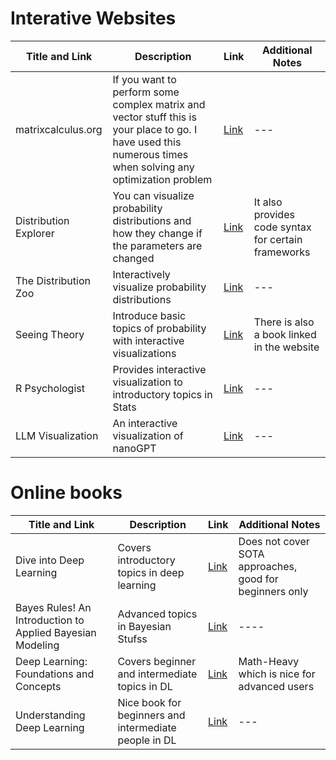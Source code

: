 # Interative Websites
| Title and Link            | Description          | Link                              | Additional Notes       |
|------------------|----------------------|-----------------------------------|-------------------------|
| matrixcalculus.org| If you want to perform some complex matrix and vector stuff this is your place to go. I have used this numerous times when solving any optimization problem| [Link](https://www.matrixcalculus.org/)| ---|
| Distribution Explorer | You can visualize probability distributions and how they change if the parameters are changed | [Link](https://distribution-explorer.github.io/index.html) | It also provides code syntax for certain frameworks |
|The Distribution Zoo | Interactively visualize probability distributions | [Link](https://ben18785.shinyapps.io/distribution-zoo/)|---|
| Seeing Theory | Introduce basic topics of probability with interactive visualizations| [Link](https://seeing-theory.brown.edu/)| There is also a book linked in the website|
| R Psychologist | Provides interactive visualization to introductory topics in Stats | [Link](https://rpsychologist.com/)|---|
| LLM Visualization | An interactive visualization of nanoGPT| [Link](https://bbycroft.net/llm)|---|
# Online books

| Title and Link            | Description          | Link                              | Additional Notes       |
|------------------|----------------------|-----------------------------------|-------------------------|
| Dive into Deep Learning | Covers introductory topics in deep learning | [Link](https://d2l.ai/) | Does not cover SOTA approaches, good for beginners only |
| Bayes Rules! An Introduction to Applied Bayesian Modeling | Advanced topics in Bayesian Stufss | [Link](https://www.bayesrulesbook.com/) | ----|
| Deep Learning: Foundations and Concepts | Covers beginner and intermediate topics in DL| [Link](https://issuu.com/cmb321/docs/deep_learning_ebook)| Math-Heavy which is nice for advanced users|
| Understanding Deep Learning | Nice book for beginners and intermediate people in DL | [Link](https://udlbook.github.io/udlbook/) | --- |





